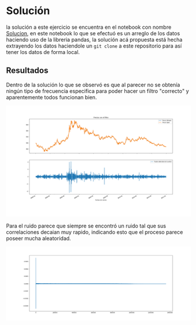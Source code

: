 # Solución
la solución a este ejercicio se encuentra en el notebook con nombre [Solucion](./Solucion.ipynb), en este notebook lo que se efectuó es un arreglo de los datos haciendo uso de la libreria pandas, la solución acá propuesta está hecha extrayendo los datos haciendole un ``git clone`` a este repositorio para así tener los datos de forma local.

## Resultados
Dentro de la solución lo que se observó es que al parecer no se obtenía ningún tipo de frecuencia especifica para poder hacer un filtro "correcto" y aparentemente todos funcionan bien.
<p align="center">
<img src="https://github.com/ComputoCienciasUniandes/FISI2029-201910/blob/master/Seccion_1/Fourier/Figuras/filtro_orden_1_cutoff_0.9.png" alt ="Grafica Filtro"/>
</p>


Para el ruido parece que siempre se encontró un ruido tal que sus correlaciones decaian muy rapido, indicando esto que el proceso parece poseer mucha aleatoridad.
<p align="center">
<img src="https://github.com/ComputoCienciasUniandes/FISI2029-201910/blob/master/Seccion_1/Fourier/Figuras/correlacion_orden1_cutoff_0.9.png" alt ="Grafica Filtro"/>
</p>
